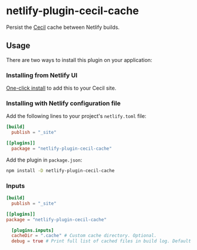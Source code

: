 # netlify-plugin-cecil-cache

Persist the [Cecil](https://cecil.app) cache between Netlify builds.

## Usage

There are two ways to install this plugin on your application:

### Installing from Netlify UI

[One-click install](http://app.netlify.com/plugins/netlify-plugin-cecil-cache/install) to add this to your Cecil site.

### Installing with Netlify configuration file

Add the following lines to your project's `netlify.toml` file:

```toml
[build]
  publish = "_site"

[[plugins]]
  package = "netlify-plugin-cecil-cache"
```

Add the plugin in `package.json`:

```bash
npm install -D netlify-plugin-cecil-cache
```

### Inputs

```toml
[build]
  publish = "_site"

[[plugins]]
package = "netlify-plugin-cecil-cache"

  [plugins.inputs]
  cacheDir = ".cache" # Custom cache directory. Optional.
  debug = true # Print full list of cached files in build log. Default = false.
```

